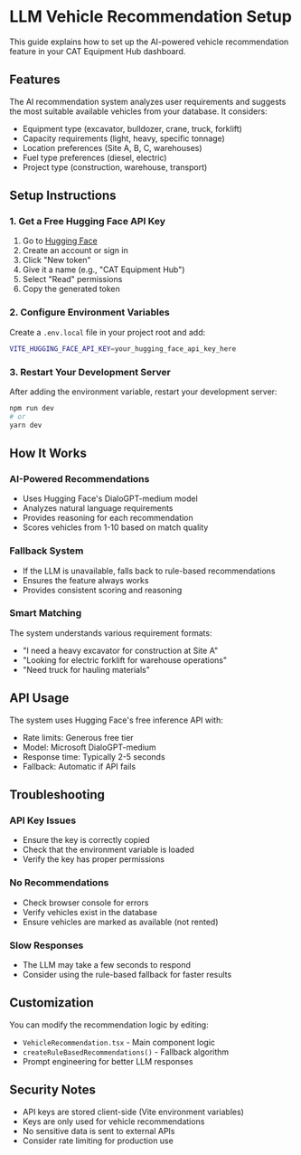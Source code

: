 # LLM Vehicle Recommendation Setup

This guide explains how to set up the AI-powered vehicle recommendation feature in your CAT Equipment Hub dashboard.

## Features

The AI recommendation system analyzes user requirements and suggests the most suitable available vehicles from your database. It considers:

- Equipment type (excavator, bulldozer, crane, truck, forklift)
- Capacity requirements (light, heavy, specific tonnage)
- Location preferences (Site A, B, C, warehouses)
- Fuel type preferences (diesel, electric)
- Project type (construction, warehouse, transport)

## Setup Instructions

### 1. Get a Free Hugging Face API Key

1. Go to [Hugging Face](https://huggingface.co/settings/tokens)
2. Create an account or sign in
3. Click "New token"
4. Give it a name (e.g., "CAT Equipment Hub")
5. Select "Read" permissions
6. Copy the generated token

### 2. Configure Environment Variables

Create a `.env.local` file in your project root and add:

```bash
VITE_HUGGING_FACE_API_KEY=your_hugging_face_api_key_here
```

### 3. Restart Your Development Server

After adding the environment variable, restart your development server:

```bash
npm run dev
# or
yarn dev
```

## How It Works

### AI-Powered Recommendations
- Uses Hugging Face's DialoGPT-medium model
- Analyzes natural language requirements
- Provides reasoning for each recommendation
- Scores vehicles from 1-10 based on match quality

### Fallback System
- If the LLM is unavailable, falls back to rule-based recommendations
- Ensures the feature always works
- Provides consistent scoring and reasoning

### Smart Matching
The system understands various requirement formats:
- "I need a heavy excavator for construction at Site A"
- "Looking for electric forklift for warehouse operations"
- "Need truck for hauling materials"

## API Usage

The system uses Hugging Face's free inference API with:
- Rate limits: Generous free tier
- Model: Microsoft DialoGPT-medium
- Response time: Typically 2-5 seconds
- Fallback: Automatic if API fails

## Troubleshooting

### API Key Issues
- Ensure the key is correctly copied
- Check that the environment variable is loaded
- Verify the key has proper permissions

### No Recommendations
- Check browser console for errors
- Verify vehicles exist in the database
- Ensure vehicles are marked as available (not rented)

### Slow Responses
- The LLM may take a few seconds to respond
- Consider using the rule-based fallback for faster results

## Customization

You can modify the recommendation logic by editing:
- `VehicleRecommendation.tsx` - Main component logic
- `createRuleBasedRecommendations()` - Fallback algorithm
- Prompt engineering for better LLM responses

## Security Notes

- API keys are stored client-side (Vite environment variables)
- Keys are only used for vehicle recommendations
- No sensitive data is sent to external APIs
- Consider rate limiting for production use
